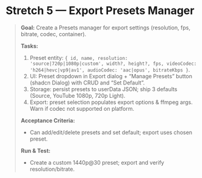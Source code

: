 # Stretch 5 — Export Presets Manager

> **Goal:** Create a Presets manager for export settings (resolution, fps, bitrate, codec, container).
>
> **Tasks:**
>
> 1. Preset entity: `{ id, name, resolution: 'source|720p|1080p|custom', width?, height?, fps, videoCodec: 'h264|hevc|vp9|av1', audioCodec: 'aac|opus', bitrateKbps }`.
> 2. UI: Preset dropdown in Export dialog + “Manage Presets” button (shadcn Dialog) with CRUD and “Set Default”.
> 3. Storage: persist presets to userData JSON; ship 3 defaults (Source, YouTube 1080p, 720p Light).
> 4. Export: preset selection populates export options & ffmpeg args. Warn if codec not supported on platform.
>
> **Acceptance Criteria:**
>
> - Can add/edit/delete presets and set default; export uses chosen preset.
>
> **Run & Test:**
>
> - Create a custom 1440p@30 preset; export and verify resolution/bitrate.
